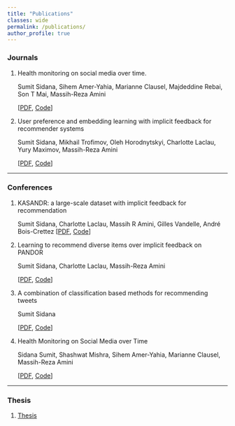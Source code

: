 ```yaml
---
title: "Publications"
classes: wide
permalink: /publications/
author_profile: true
---
```



<h3>Journals</h3>
<ol>
<li> Health monitoring on social media over time.

Sumit Sidana, Sihem Amer-Yahia, Marianne Clausel, Majdeddine Rebai, Son T Mai, Massih-Reza Amini

[<a href="data/healthMonitoringOnSocialMediaOverTime.pdf">PDF</a>, <a href="https://github.com/sumitsidana/healthMonitoring">Code</a>]

<li> User preference and embedding learning with implicit feedback for recommender systems

Sumit Sidana, Mikhail Trofimov, Oleh Horodnytskyi, Charlotte Laclau, Yury Maximov, Massih-Reza Amini

[<a href="data/TOIS.pdf">PDF</a>, <a href="https://github.com/sumitsidana/NERvE">Code</a>]

</ol>

</p>

---

<h3>Conferences</h3>
<ol>
<li> KASANDR: a large-scale dataset with implicit feedback for recommendation

Sumit Sidana, Charlotte Laclau, Massih R Amini, Gilles Vandelle, André Bois-Crettez
[<a href="data/SIGIR17_short.pdf">PDF</a>, <a href="https://github.com/sumitsidana/recsysBaselines">Code</a>]

<li> Learning to recommend diverse items over implicit feedback on PANDOR

Sumit Sidana, Charlotte Laclau, Massih-Reza Amini

[<a href="data/SIGIR18.pdf">PDF</a>, <a href="https://github.com/sumitsidana/RecSys-Diversity-PANDOR">Code</a>]

<li> A combination of classification based methods for recommending tweets

Sumit Sidana

[<a href="data/RecSysChallenge2020.pdf">PDF</a>, <a href="https://github.com/sumitsidana/recsys_challenge_2020">Code</a>]
<li> Health Monitoring on Social Media over Time

Sidana Sumit, Shashwat Mishra, Sihem Amer-Yahia, Marianne Clausel, Massih-Reza Amini

[<a href="data/healthMonitoringOnSocialMediaOverTime.pdf">PDF</a>, <a href="https://github.com/sumitsidana/healthMonitoring">Code</a>]


</ol>

---

<h3>Thesis</h3>
<ol>

<li> <a href="https://tel.archives-ouvertes.fr/tel-02060436/document">Thesis</a>
</ol>